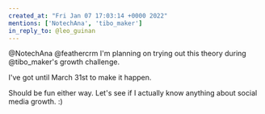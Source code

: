 ```yaml
---
created_at: "Fri Jan 07 17:03:14 +0000 2022"
mentions: ['NotechAna', 'tibo_maker']
in_reply_to: @leo_guinan
---
```


@NotechAna @feathercrm I'm planning on trying out this theory during @tibo_maker's growth challenge.

I've got until March 31st to make it happen. 

Should be fun either way. Let's see if I actually know anything about social media growth. :)